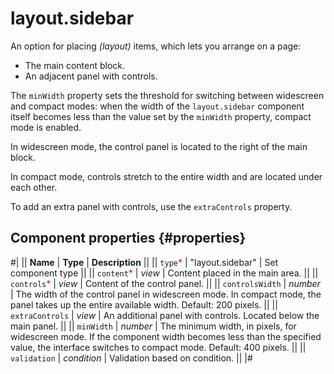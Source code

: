 # layout.sidebar

An option for placing _(layout)_ items, which lets you arrange on a page:

- The main content block.
- An adjacent panel with controls.

The `minWidth` property sets the threshold for switching between widescreen and compact modes: when the width of the `layout.sidebar` component itself becomes less than the value set by the `minWidth` property, compact mode is enabled.

In widescreen mode, the control panel is located to the right of the main block.

In compact mode, controls stretch to the entire width and are located under each other.

To add an extra panel with controls, use the `extraControls` property.

## Component properties {#properties}

#|
|| **Name** | **Type** | **Description** ||
|| `type`<span style="color: red">\*</span> | "layout.sidebar" | Set component type ||
|| `content`<span style="color: red">\*</span> | _view_ | Content placed in the main area. ||
|| `controls`<span style="color: red">\*</span> | _view_ | Content of the control panel. ||
|| `controlsWidth` | _number_ | The width of the control panel in widescreen mode. In compact mode, the panel takes up the entire available width. Default: 200 pixels. ||
|| `extraControls` | _view_ | An additional panel with controls. Located below the main panel. ||
|| `minWidth` | _number_ | The minimum width, in pixels, for widescreen mode. If the component width becomes less than the specified value, the interface switches to compact mode. Default: 400 pixels. ||
|| `validation` | _condition_ | Validation based on condition. ||
|#
